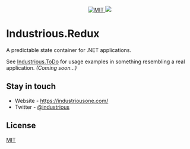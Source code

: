<p align="center">
	<a href="https://opensource.org/licenses/MIT" target="_blank">
        <img src="https://img.shields.io/github/license/industriousone/industrious-redux" alt="MIT" />
    </a>
    <a href="https://twitter.com/industrious" target="_blank">
        <img src="https://img.shields.io/twitter/follow/industrious.svg?style=social&label=Follow">
    </a>
</p>

# Industrious.Redux

A predictable state container for .NET applications.

See [Industrious.ToDo](https://github.com/industrious/industrious-todo) for usage examples in something resembling a real application. _(Coming soon...)_

## Stay in touch

- Website - https://industriousone.com/
- Twitter - [@industrious](https://twitter.com/industrious)

## License

[MIT](https://opensource.org/licenses/MIT)

